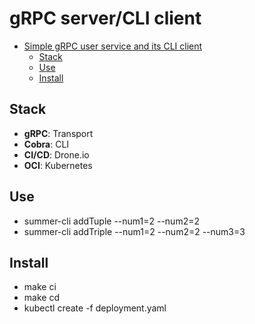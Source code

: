 # gRPC server/CLI client

- [Simple gRPC user service and its CLI client](#simple-grpc-user-service-and-its-cli-client)
  - [Stack](#stack)
  - [Use](#use)
  - [Install](#install)
  
## Stack

- **gRPC**: Transport
- **Cobra**: CLI
- **CI/CD**: Drone.io
- **OCI**: Kubernetes

## Use

- summer-cli addTuple --num1=2 --num2=2
- summer-cli addTriple --num1=2 --num2=2 --num3=3

## Install
- make ci 
- make cd
- kubectl create -f deployment.yaml
